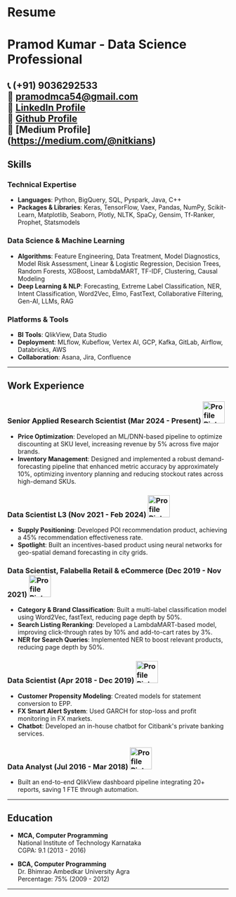 # Resume

# Pramod Kumar - Data Science Professional
📞 (+91) 9036292533  
📧 [pramodmca54@gmail.com](mailto:pramodmca54@gmail.com)  
🔗 [LinkedIn Profile](https://www.linkedin.com/in/pramod-k-8b3a44104/)  
🔗 [Github Profile](https://github.com/dashboard)  
🔗 [Medium Profile] (https://medium.com/@nitkians)  
---

## Skills

### Technical Expertise
- **Languages**: Python, BigQuery, SQL, Pyspark, Java, C++
- **Packages & Libraries**: Keras, TensorFlow, Vaex, Pandas, NumPy, Scikit-Learn, Matplotlib, Seaborn, Plotly, NLTK, SpaCy, Gensim, Tf-Ranker, Prophet, Statsmodels

### Data Science & Machine Learning
- **Algorithms**: Feature Engineering, Data Treatment, Model Diagnostics, Model Risk Assessment, Linear & Logistic Regression, Decision Trees, Random Forests, XGBoost, LambdaMART, TF-IDF, Clustering, Causal Modeling
- **Deep Learning & NLP**: Forecasting, Extreme Label Classification, NER, Intent Classification, Word2Vec, Elmo, FastText, Collaborative Filtering, Gen-AI, LLMs, RAG

### Platforms & Tools
- **BI Tools**: QlikView, Data Studio
- **Deployment**: MLflow, Kubeflow, Vertex AI, GCP, Kafka, GitLab, Airflow, Databricks, AWS
- **Collaboration**: Asana, Jira, Confluence

---

## Work Experience

### Senior Applied Research Scientist (Mar 2024 - Present) <img src="https://upload.wikimedia.org/wikipedia/commons/0/00/Nykaa_New_Logo.svg" alt="Profile Picture" width="50" height="50">
- **Price Optimization**: Developed an ML/DNN-based pipeline to optimize discounting at SKU level, increasing revenue by 5% across five major brands.
- **Inventory Management**: Designed and implemented a robust demand-forecasting pipeline that enhanced metric accuracy by approximately 10%, optimizing inventory planning and reducing stockout rates across high-demand SKUs.

### Data Scientist L3 (Nov 2021 - Feb 2024) <img src="https://seeklogo.com/images/G/gojek-solv-logo-A807432D2F-seeklogo.com.png" alt="Profile Picture" width="50" height="50">
- **Supply Positioning**: Developed POI recommendation product, achieving a 45% recommendation effectiveness rate.
- **Spotlight**: Built an incentives-based product using neural networks for geo-spatial demand forecasting in city grids.

### Data Scientist, Falabella Retail & eCommerce (Dec 2019 - Nov 2021) <img src="https://encrypted-tbn0.gstatic.com/images?q=tbn:ANd9GcTPHoSVAwdkU-E1krzOKQyMiNsSI0BPPCINwQ&s" alt="Profile Picture" width="50" height="50">
- **Category & Brand Classification**: Built a multi-label classification model using Word2Vec, fastText, reducing page depth by 50%.
- **Search Listing Reranking**: Developed a LambdaMART-based model, improving click-through rates by 10% and add-to-cart rates by 3%.
- **NER for Search Queries**: Implemented NER to boost relevant products, reducing page depth by 50%.

### Data Scientist (Apr 2018 - Dec 2019)  <img src="https://cdn.iconscout.com/icon/free/png-256/free-citi-logo-icon-download-in-svg-png-gif-file-formats--bank-payment-method-gateway-logos-pack-icons-675714.png?f=webp&w=256" alt="Profile Picture" width="50" height="50"> 
- **Customer Propensity Modeling**: Created models for statement conversion to EPP.
- **FX Smart Alert System**: Used GARCH for stop-loss and profit monitoring in FX markets.
- **Chatbot**: Developed an in-house chatbot for Citibank's private banking services.

### Data Analyst (Jul 2016 - Mar 2018)  <img src="https://cdn.iconscout.com/icon/free/png-256/free-citi-logo-icon-download-in-svg-png-gif-file-formats--bank-payment-method-gateway-logos-pack-icons-675714.png?f=webp&w=256" alt="Profile Picture" width="50" height="50">
- Built an end-to-end QlikView dashboard pipeline integrating 20+ reports, saving 1 FTE through automation.

---

## Education
- **MCA, Computer Programming**  
  National Institute of Technology Karnataka  
  CGPA: 9.1 (2013 - 2016)

- **BCA, Computer Programming**  
  Dr. Bhimrao Ambedkar University Agra  
  Percentage: 75% (2009 - 2012)

---
